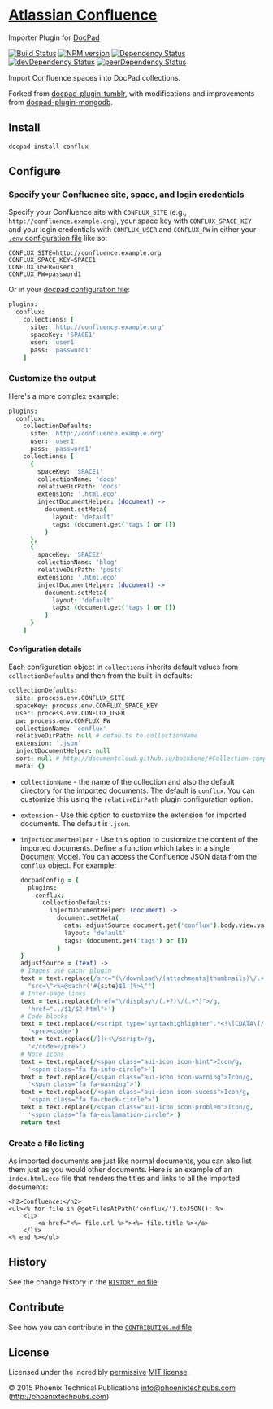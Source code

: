 # [Atlassian Confluence](https://www.atlassian.com/software/confluence/)
  Importer Plugin for [DocPad](http://docpad.org)

<!-- BADGES/ -->

[![Build Status](http://img.shields.io/travis-ci/phoenixtechpubs/docpad-plugin-conflux.png?branch=master)](http://travis-ci.org/phoenixtechpubs/docpad-plugin-conflux "Check this project's build status on TravisCI")
[![NPM version](http://badge.fury.io/js/docpad-plugin-conflux.png)](https://npmjs.org/package/docpad-plugin-conflux "View this project on NPM")
[![Dependency Status](https://david-dm.org/phoenixtechpubs/docpad-plugin-conflux.svg)](https://david-dm.org/phoenixtechpubs/docpad-plugin-conflux)
[![devDependency Status](https://david-dm.org/phoenixtechpubs/docpad-plugin-conflux/dev-status.svg)](https://david-dm.org/phoenixtechpubs/docpad-plugin-conflux#info=devDependencies)
[![peerDependency Status](https://david-dm.org/phoenixtechpubs/docpad-plugin-conflux/peer-status.svg)](https://david-dm.org/phoenixtechpubs/docpad-plugin-conflux#info=peerDependencies)

<!-- /BADGES -->

Import Confluence spaces into DocPad collections.

Forked from
[docpad-plugin-tumblr](https://github.com/docpad/docpad-plugin-tumblr/),
with modifications and improvements from
[docpad-plugin-mongodb](https://github.com/nfriedly/docpad-plugin-mongodb/).

## Install

```
docpad install conflux
```

## Configure

### Specify your Confluence site, space, and login credentials

Specify your Confluence site with `CONFLUX_SITE` (e.g.,
`http://confluence.example.org`), your space key with
`CONFLUX_SPACE_KEY` and your login credentials with `CONFLUX_USER` and
`CONFLUX_PW` in either your
[`.env` configuration file](http://docpad.org/docs/config#environment-configuration-file)
like so:

```
CONFLUX_SITE=http://confluence.example.org
CONFLUX_SPACE_KEY=SPACE1
CONFLUX_USER=user1
CONFLUX_PW=password1
```

Or in your [docpad configuration file](http://docpad.org/docs/config):

``` coffee
plugins:
  conflux:
    collections: [
      site: 'http://confluence.example.org'
      spaceKey: 'SPACE1'
      user: 'user1'
      pass: 'password1'
    ]
```

### Customize the output

Here's a more complex example:

``` coffee
plugins:
  conflux:
    collectionDefaults:
      site: 'http://confluence.example.org'
      user: 'user1'
      pass: 'password1'
    collections: [
      {
        spaceKey: 'SPACE1'
        collectionName: 'docs'
        relativeDirPath: 'docs'
        extension: '.html.eco'
        injectDocumentHelper: (document) ->
          document.setMeta(
            layout: 'default'
            tags: (document.get('tags') or [])
          )
      },
      {
        spaceKey: 'SPACE2'
        collectionName: 'blog'
        relativeDirPath: 'posts'
        extension: '.html.eco'
        injectDocumentHelper: (document) ->
          document.setMeta(
            layout: 'default'
            tags: (document.get('tags') or [])
          )
      }
    ]
```

#### Configuration details

Each configuration object in `collections` inherits default values
from `collectionDefaults` and then from the built-in defaults:

``` coffee
collectionDefaults:
  site: process.env.CONFLUX_SITE
  spaceKey: process.env.CONFLUX_SPACE_KEY
  user: process.env.CONFLUX_USER
  pw: process.env.CONFLUX_PW
  collectionName: 'conflux'
  relativeDirPath: null # defaults to collectionName
  extension: '.json'
  injectDocumentHelper: null
  sort: null # http://documentcloud.github.io/backbone/#Collection-comparator
  meta: {}
```

- `collectionName` - the name of the collection and also the default
  directory for the imported documents.  The default is `conflux`. You
  can customize this using the `relativeDirPath` plugin configuration
  option.

- `extension` - Use this option to customize the extension for
  imported documents.  The default is `.json`.

- `injectDocumentHelper` - Use this option to customize the content of
  the imported documents.  Define a function which takes in a single
  [Document Model](https://github.com/bevry/docpad/blob/master/src/lib/models/document.coffee).
  You can access the Confluence JSON data from the `conflux` object.  For example:

  ``` coffee
  docpadConfig = {
    plugins:
      conflux:
        collectionDefaults:
          injectDocumentHelper: (document) ->
            document.setMeta(
              data: adjustSource document.get('conflux').body.view.value
              layout: 'default'
              tags: (document.get('tags') or [])
            )
  }
  adjustSource = (text) ->
  # Images use cachr plugin
  text = text.replace(/src="(\/download\/(attachments|thumbnails)\/.+?)"/g,
    "src=\"<%=@cachr('#{site}$1')%>\"")
  # Inter-page links
  text = text.replace(/href="\/display\/(.+?)\/(.+?)">/g,
    'href="../$1/$2.html">')
  # Code blocks
  text = text.replace(/<script type="syntaxhighlighter".*<!\[CDATA\[/g,
    '<pre><code>')
  text = text.replace(/]]><\/script>/g,
    '</code></pre>')
  # Note icons
  text = text.replace(/<span class="aui-icon icon-hint">Icon/g,
    '<span class="fa fa-info-circle">')
  text = text.replace(/<span class="aui-icon icon-warning">Icon/g,
    '<span class="fa fa-warning">')
  text = text.replace(/<span class="aui-icon icon-sucess">Icon/g,
    '<span class="fa fa-check-circle">')
  text = text.replace(/<span class="aui-icon icon-problem">Icon/g,
    '<span class="fa fa-exclamation-circle">')
  return text
  ```

### Create a file listing

As imported documents are just like normal documents, you can also
list them just as you would other documents.  Here is an example of an
`index.html.eco` file that renders the titles and links to all the
imported documents:

``` erb
<h2>Confluence:</h2>
<ul><% for file in @getFilesAtPath('conflux/').toJSON(): %>
	<li>
		<a href="<%= file.url %>"><%= file.title %></a>
	</li>
<% end %></ul>
```

<!-- HISTORY/ -->

## History

See the change history in the
[`HISTORY.md` file](https://github.com/phoenixtechpubs/docpad-plugin-conflux/blob/master/HISTORY.md#files).

<!-- /HISTORY -->

<!-- CONTRIBUTE/ -->

## Contribute

See how you can contribute in the
[`CONTRIBUTING.md` file](https://github.com/phoenixtechpubs/docpad-plugin-conflux/blob/master/CONTRIBUTING.md#files).

<!-- /CONTRIBUTE -->

<!-- BACKERS/ -->

<!-- /BACKERS -->

<!-- LICENSE/ -->

## License

Licensed under the incredibly
[permissive](http://en.wikipedia.org/wiki/Permissive_free_software_licence)
[MIT license](http://creativecommons.org/licenses/MIT/).

&copy; 2015 Phoenix Technical Publications <info@phoenixtechpubs.com>
(http://phoenixtechpubs.com)

<!-- /LICENSE -->


